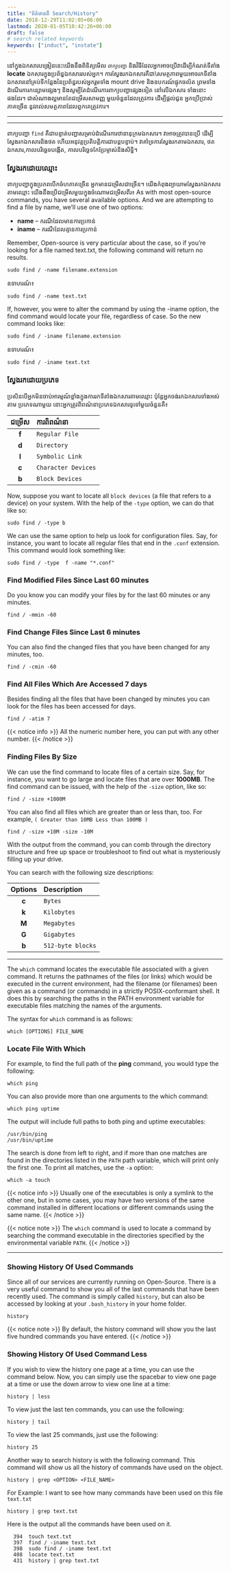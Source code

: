```yaml
---
title: "ព័ត៌មានពី Search/History"
date: 2018-12-29T11:02:05+06:00
lastmod: 2020-01-05T10:42:26+06:00
draft: false
# search related keywords
keywords: ["induct", "instate"]
---
```

នៅក្នុងឯកសារបង្រៀននេះយើងនឹងពិនិត្យមើល `ពាក្យបញ្ជា` និងវិធីដែលអ្នកអាចប្រើវាដើម្បីកំណត់ទីតាំង **locate** ឯកសារក្នុងប្រព័ន្ធឯកសាររបស់អ្នក។ ការស្វែងរកឯកសារគឺជា\សមត្ថភាពមួយអាចរកទីតាំងឯកសារនៅគ្រប់ទីកន្លែងនៃប្រព័ន្ធរបស់អ្នករួមទាំង mount drive និងឧបករណ៍ផ្ទុកចល័ត ព្រមទាំងដំណើរការកន្សោមផ្សេងៗ និងសូម្បីតែដំណើរការពាក្យបញ្ជាផ្សេងទៀត នៅលើឯកសារ ទាំងនោះផងដែរ។ ជាសំណាងល្អមានតែជម្រើសសាមញ្ញ មួយចំនួនដែលត្រូវការ ដើម្បីផ្តល់ជូន អ្នកប្រើប្រាស់ ភាគច្រើន នូវរាល់សមត្ថភាពដែលពួកគេត្រូវការ។

----
----


ពាក្យបញ្ជា `find` ​​គឺជាបន្ទាត់បញ្ជាសម្រាប់ដំណើរការឋានានុក្រមឯកសារ។ វាអាចត្រូវបានប្រើ ដើម្បីស្វែងរកឯកសារនិងថត ហើយអនុវត្តប្រតិបត្តិការជាបន្តបន្ទាប់។ វាគាំទ្រការស្វែងរកតាមឯកសារ, ថតឯកសារ,កាលបរិច្ឆេទបង្កើត, កាលបរិច្ឆេទកែប្រែម្ចាស់និងសិទ្ធិ។

### ស្វែងរកដោយឈ្មោះ
ពាក្យបញ្ជាក្នុងប្រភពបើកចំហភាគច្រើន អ្នកមានជម្រើសជាច្រើន។ យើងកំពុងព្យាយាមស្វែងរកឯកសារតាមឈ្មោះ យើងនឹងប្រើជម្រើសមួយក្នុងចំណោមជម្រើសពីរ៖
As with most open-source commands, you have several available options. And we are attempting to find a file by name, we’ll use one of two options:

+ **name** – ករណីដែលមានការប្រកាន់
+ **iname** – ករណីដែលគ្មានការប្រកាន់

Remember, Open-source is very particular about the case, so if you’re looking for a file named text.txt, the following command will return no results.
```
sudo find / -name filename.extension
```
ឧទាហរណ៍៖
```
sudo find / -name text.txt
```
If, however, you were to alter the command by using the -iname option, the find command would locate your file, regardless of case. So the new command looks like:
```
sudo find / -iname filename.extension
```
ឧទាហរណ៍៖
```
sudo find / -iname text.txt
```

### ស្វែងរកដោយប្រភេទ
ប្រសិនបើអ្នកមិនចាប់អារម្មណ៍ខ្លាំងក្នុងការរកទីតាំងឯកសារតាមឈ្មោះ ប៉ុន្តែអ្នកចង់រកឯកសារទាំងអស់តាម ប្រភេទណាមួយ នោះអ្នកត្រូវពិពណ៌នាប្រភេទឯកសារទូទៅមួយចំនួនគឺ៖

|    ជម្រើស| ការពិពណ៌នា         | 
|:----------:|:--------------------|
| **f**     |      `Regular File` |
| **d**     |      `Directory`    |
| **l**     |      `Symbolic Link`|
| **c**     |      `Character Devices`|
| **b**     |      `Block Devices`|

Now, suppose you want to locate all `block devices` (a file that refers to a device) on your system. With the help of the `-type` option, we can do that like so:
```
sudo find / -type b
```

We can use the same option to help us look for configuration files. Say, for instance, you want to locate all regular files that end in the `.conf` extension. This command would look something like:
````
sudo find / -type  f -name "*.conf"
````
### Find Modified Files Since Last 60 minutes
Do you know you can modify your files by for the last 60 minutes or any minutes.
```
find / -mmin -60
```
### Find Change Files Since Last 6 minutes
You can also find the changed files that you have been changed for any minutes, too.
```
find / -cmin -60
```
### Find All Files Which Are Accessed 7 days
Besides finding all the files that have been changed by minutes you can look for the files has been accessed for days.
```
find / -atim 7
```
{{< notice info >}}
All the numeric number here, you can put with any other number. 
{{< /notice >}}

### Finding Files By Size
We can use the find command to locate files of a certain size. Say, for instance, you want to go large and locate files that are over **1000MB**. The find command can be issued, with the help of the `-size` option, like so:
```
find / -size +1000M
```
You can also find all files which are greater than or less than, too. For example, `( Greater than 10MB Less than 100MB )`
```
find / -size +10M -size -10M
```
With the output from the command, you can comb through the directory structure and free up space or troubleshoot to find out what is mysteriously filling up your drive.

You can search with the following size descriptions:

|    Options| Description         | 
|:----------:|:--------------------|
| **c**     |      `Bytes` |
| **k**     |      `Kilobytes`    |
| **M**     |      `Megabytes`|
| **G**     |      `Gigabytes`|
| **b**     |      `512-byte blocks`|

----

The `which` command locates the executable file associated with a given command. It returns the pathnames of the files (or links) which would be executed in the current environment, had the filename (or filenames) been given as a command (or commands) in a strictly POSIX-conformant shell. It does this by searching the paths in the PATH environment variable for executable files matching the names of the arguments.


The syntax for `which` command is as follows:
```
which [OPTIONS] FILE_NAME
```
### Locate File With Which
For example, to find the full path of the **ping** command, you would type the following:
```
which ping
```
You can also provide more than one arguments to the which command:
```
which ping uptime
```
The output will include full paths to both ping and uptime executables:
```
/usr/bin/ping
/usr/bin/uptime
```
The search is done from left to right, and if more than one matches are found in the directories listed in the `PATH` path variable, which will print only the first one. To print all matches, use the `-a` option:
```
which -a touch
```
{{< notice info >}}
Usually one of the executables is only a symlink to the other one, but in some cases, you may have two versions of the same command installed in different locations or different commands using the same name.
{{< /notice >}}

{{< notice note >}}
The `which` command is used to locate a command by searching the command executable in the directories specified by the environmental variable `PATH`.
{{< /notice >}}

----
### Showing History Of Used Commands
Since all of our services are currently running on Open-Source. There is a very useful command to show you all of the last commands that have been recently used. The command is simply called `history`, but can also be accessed by looking at your `.bash_history` in your home folder. 

```
history
```
{{< notice note >}}
By default, the history command will show you the last five hundred commands you have entered.
{{< /notice >}}

### Showing History Of Used Command Less
If you wish to view the history one page at a time, you can use the command below. Now, you can simply use the spacebar to view one page at a time or use the down arrow to view one line at a time:
```
history | less
```
To view just the last ten commands, you can use the following:
```
history | tail
```
To view the last 25 commands, just use the following:
```
history 25
```
Another way to search history is with the following command. This command will show us all the history of commands have used on the object.
```
history | grep <OPTION> <FILE_NAME>
```
For Example: I want to see how many commands have been used on this file `text.txt`
```
history | grep text.txt
```
Here is the output all the commands have been used on it.
```
  394  touch text.txt
  397  find / -iname text.txt
  398  sudo find / -iname text.txt
  408  locate text.txt
  431  history | grep text.txt
```